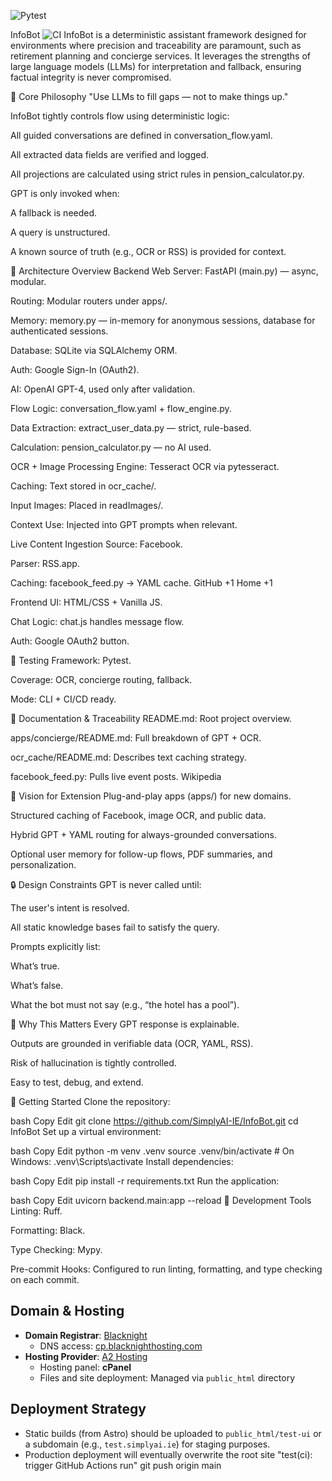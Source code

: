 ![Pytest](https://github.com/SimplyAI-IE/InfoBot/actions/workflows/pytest.yml/badge.svg)

InfoBot
![CI](https://github.com/SimplyAI-IE/InfoBot/actions/workflows/test.yml/badge.svg)
InfoBot is a deterministic assistant framework designed for environments where precision and traceability are paramount, such as retirement planning and concierge services. It leverages the strengths of large language models (LLMs) for interpretation and fallback, ensuring factual integrity is never compromised.​

🧠 Core Philosophy
"Use LLMs to fill gaps — not to make things up."​

InfoBot tightly controls flow using deterministic logic:​

All guided conversations are defined in conversation_flow.yaml.

All extracted data fields are verified and logged.

All projections are calculated using strict rules in pension_calculator.py.

GPT is only invoked when:

A fallback is needed.

A query is unstructured.

A known source of truth (e.g., OCR or RSS) is provided for context.​

🧱 Architecture Overview
Backend
Web Server: FastAPI (main.py) — async, modular.

Routing: Modular routers under apps/.

Memory: memory.py — in-memory for anonymous sessions, database for authenticated sessions.

Database: SQLite via SQLAlchemy ORM.

Auth: Google Sign-In (OAuth2).

AI: OpenAI GPT-4, used only after validation.

Flow Logic: conversation_flow.yaml + flow_engine.py.

Data Extraction: extract_user_data.py — strict, rule-based.

Calculation: pension_calculator.py — no AI used.​

OCR + Image Processing
Engine: Tesseract OCR via pytesseract.

Caching: Text stored in ocr_cache/.

Input Images: Placed in readImages/.

Context Use: Injected into GPT prompts when relevant.​

Live Content Ingestion
Source: Facebook.

Parser: RSS.app.

Caching: facebook_feed.py → YAML cache.​
GitHub
+1
Home
+1

Frontend
UI: HTML/CSS + Vanilla JS.

Chat Logic: chat.js handles message flow.

Auth: Google OAuth2 button.​

🧪 Testing
Framework: Pytest.

Coverage: OCR, concierge routing, fallback.

Mode: CLI + CI/CD ready.​

📄 Documentation & Traceability
README.md: Root project overview.

apps/concierge/README.md: Full breakdown of GPT + OCR.

ocr_cache/README.md: Describes text caching strategy.

facebook_feed.py: Pulls live event posts.​
Wikipedia

🧩 Vision for Extension
Plug-and-play apps (apps/) for new domains.

Structured caching of Facebook, image OCR, and public data.

Hybrid GPT + YAML routing for always-grounded conversations.

Optional user memory for follow-up flows, PDF summaries, and personalization.​

🔒 Design Constraints
GPT is never called until:

The user's intent is resolved.

All static knowledge bases fail to satisfy the query.

Prompts explicitly list:

What’s true.

What’s false.

What the bot must not say (e.g., “the hotel has a pool”).​

📌 Why This Matters
Every GPT response is explainable.

Outputs are grounded in verifiable data (OCR, YAML, RSS).

Risk of hallucination is tightly controlled.

Easy to test, debug, and extend.​

🚀 Getting Started
Clone the repository:

bash
Copy
Edit
git clone https://github.com/SimplyAI-IE/InfoBot.git
cd InfoBot
Set up a virtual environment:

bash
Copy
Edit
python -m venv .venv
source .venv/bin/activate  # On Windows: .venv\Scripts\activate
Install dependencies:

bash
Copy
Edit
pip install -r requirements.txt
Run the application:

bash
Copy
Edit
uvicorn backend.main:app --reload
🧰 Development Tools
Linting: Ruff.

Formatting: Black.

Type Checking: Mypy.

Pre-commit Hooks: Configured to run linting, formatting, and type checking on each commit.​

## Domain & Hosting

- **Domain Registrar**: [Blacknight](https://www.blacknight.com)
  - DNS access: [cp.blacknighthosting.com](https://cp.blacknighthosting.com)
- **Hosting Provider**: [A2 Hosting](https://www.a2hosting.com)
  - Hosting panel: **cPanel**
  - Files and site deployment: Managed via `public_html` directory

## Deployment Strategy

- Static builds (from Astro) should be uploaded to `public_html/test-ui` or a subdomain (e.g., `test.simplyai.ie`) for staging purposes.
- Production deployment will eventually overwrite the root site
" t e s t ( c i ) :   t r i g g e r   G i t H u b   A c t i o n s   r u n " 
 
 g i t   p u s h   o r i g i n   m a i n 
 
 
